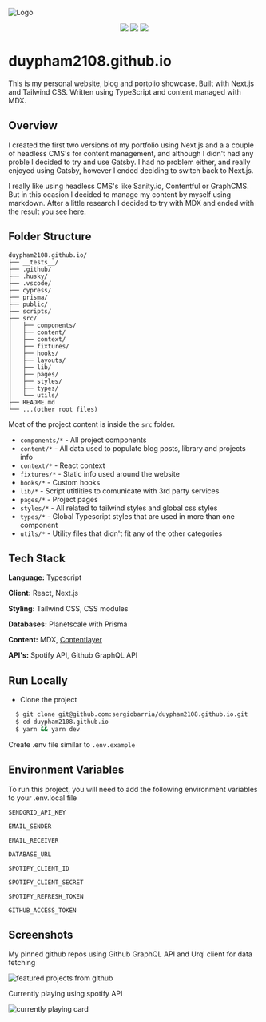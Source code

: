 ![Logo](https://res.cloudinary.com/sbarria-dev/image/upload/v1647832358/sergiobarria/banners/duypham2108.github.io-cover-3_1_gj8s6f.png)

<p align="center">
  <img src="https://img.shields.io/apm/l/atomic-design-ui.svg?" />
  <img src="https://img.shields.io/badge/commitizen-friendly-brightgreen.svg" />
  <img src="https://github.com/sergiobarria/duypham2108.github.io/actions/workflows/cypress.yml/badge.svg?branch=main" />
</p>

# duypham2108.github.io

This is my personal website, blog and portolio showcase. Built with Next.js and Tailwind CSS. Written using TypeScript and content managed with MDX.

## Overview

I created the first two versions of my portfolio using Next.js and a a couple of headless CMS's for content management, and although I didn't had any proble I decided to try and use Gatsby. I had no problem either, and really enjoyed using Gatsby, however I ended deciding to switch back to Next.js.

I really like using headless CMS's like Sanity.io, Contentful or GraphCMS. But in this ocasion I decided to manage my content by myself using markdown. After a little research I decided to try with MDX and ended with the result you see [here](https://www.duypham2108.github.io/).

## Folder Structure

```
duypham2108.github.io/
├── __tests__/
├── .github/
├── .husky/
├── .vscode/
├── cypress/
├── prisma/
├── public/
├── scripts/
├── src/
│   ├── components/
│   ├── content/
│   ├── context/
│   ├── fixtures/
│   ├── hooks/
│   ├── layouts/
│   ├── lib/
│   ├── pages/
│   ├── styles/
│   ├── types/
│   └── utils/
├── README.md
└── ...(other root files)
```

Most of the project content is inside the `src` folder.

- `components/*` - All project components
- `content/*` - All data used to populate blog posts, library and projects info
- `context/*` - React context
- `fixtures/*` - Static info used around the website
- `hooks/*` - Custom hooks
- `lib/*` - Script utitlities to comunicate with 3rd party services
- `pages/*` - Project pages
- `styles/*` - All related to tailwind styles and global css styles
- `types/*` - Global Typescript styles that are used in more than one component
- `utils/*` - Utility files that didn't fit any of the other categories

## Tech Stack

**Language:** Typescript

**Client:** React, Next.js

**Styling:** Tailwind CSS, CSS modules

**Databases:** Planetscale with Prisma

**Content:** MDX, [Contentlayer](https://github.com/contentlayerdev/contentlayer)

**API's:** Spotify API, Github GraphQL API

## Run Locally

- Clone the project

```bash
  $ git clone git@github.com:sergiobarria/duypham2108.github.io.git
  $ cd duypham2108.github.io
  $ yarn && yarn dev
```

Create .env file similar to `.env.example`

## Environment Variables

To run this project, you will need to add the following environment variables to your .env.local file

`SENDGRID_API_KEY`

`EMAIL_SENDER`

`EMAIL_RECEIVER`

`DATABASE_URL`

`SPOTIFY_CLIENT_ID`

`SPOTIFY_CLIENT_SECRET`

`SPOTIFY_REFRESH_TOKEN`

`GITHUB_ACCESS_TOKEN`

## Screenshots

My pinned github repos using Github GraphQL API and Urql client for data fetching

<img alt="featured projects from github" src="https://res.cloudinary.com/sbarria-dev/image/upload/v1642280532/sergiobarria/repo/featured_projects_ltdrog.png" />

Currently playing using spotify API

<img alt="currently playing card" src="https://res.cloudinary.com/sbarria-dev/image/upload/v1642280643/sergiobarria/repo/spotify_now_playing_nae3rq.png" />

